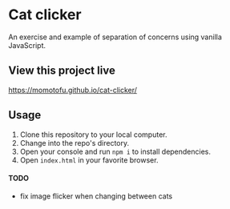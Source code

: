 # Cat clicker
An exercise and example of separation of concerns using vanilla
JavaScript.

## View this project live
https://momotofu.github.io/cat-clicker/

## Usage
1. Clone this repository to your local computer.
2. Change into the repo's directory.
3. Open your console and run `npm i` to install dependencies.
4. Open `index.html` in your favorite browser.

#### TODO
- fix image flicker when changing between cats
